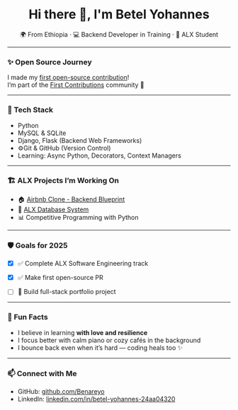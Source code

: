 <h1 align="center">Hi there 👋, I'm Betel Yohannes</h1>
<p align="center">
  🌍 From Ethiopia · 💻 Backend Developer in Training ·  🚀 ALX Student
</p>

---

### ✨ Open Source Journey

 I made my [first open-source contribution](https://github.com/firstcontributions/first-contributions/pull/100022)!  
I’m part of the [First Contributions](https://github.com/firstcontributions/first-contributions) community 💖  

---

### 🔧 Tech Stack

- Python 
- MySQL & SQLite
- Django, Flask (Backend Web Frameworks)
- ⚙Git & GitHub (Version Control)
- Learning: Async Python, Decorators, Context Managers

---

### 🏗️ ALX Projects I’m Working On

- 🏠 [Airbnb Clone - Backend Blueprint](https://github.com/Benareyo/airbnb-clone-project)
- 🧮 [ALX Database System](https://github.com/Benareyo/alx-airbnb-database)
- 📊 Competitive Programming with Python

---

### 🛡 Goals for 2025

- [x] ✅ Complete ALX Software Engineering track
- [x] ✅ Make first open-source PR
- [ ] 🧠 Build full-stack portfolio project


---

### 🧡 Fun Facts

-  I believe in learning **with love and resilience**
-  I focus better with calm piano or cozy cafés in the background
-  I bounce back even when it’s hard — coding heals too ✨

---

### 📫 Connect with Me

- GitHub: [github.com/Benareyo](https://github.com/Benareyo)
- LinkedIn: [linkedin.com/in/betel-yohannes-24aa04320](https://www.linkedin.com/in/betel-yohannes-24aa04320)

